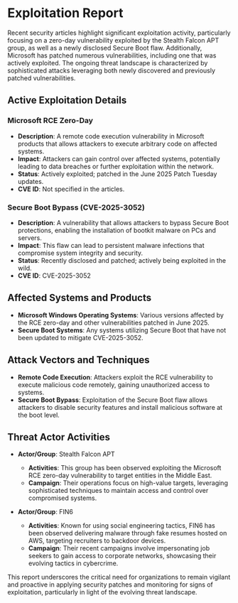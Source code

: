 # Exploitation Report

Recent security articles highlight significant exploitation activity, particularly focusing on a zero-day vulnerability exploited by the Stealth Falcon APT group, as well as a newly disclosed Secure Boot flaw. Additionally, Microsoft has patched numerous vulnerabilities, including one that was actively exploited. The ongoing threat landscape is characterized by sophisticated attacks leveraging both newly discovered and previously patched vulnerabilities.

## Active Exploitation Details

### Microsoft RCE Zero-Day
- **Description**: A remote code execution vulnerability in Microsoft products that allows attackers to execute arbitrary code on affected systems.
- **Impact**: Attackers can gain control over affected systems, potentially leading to data breaches or further exploitation within the network.
- **Status**: Actively exploited; patched in the June 2025 Patch Tuesday updates.
- **CVE ID**: Not specified in the articles.

### Secure Boot Bypass (CVE-2025-3052)
- **Description**: A vulnerability that allows attackers to bypass Secure Boot protections, enabling the installation of bootkit malware on PCs and servers.
- **Impact**: This flaw can lead to persistent malware infections that compromise system integrity and security.
- **Status**: Recently disclosed and patched; actively being exploited in the wild.
- **CVE ID**: CVE-2025-3052

## Affected Systems and Products

- **Microsoft Windows Operating Systems**: Various versions affected by the RCE zero-day and other vulnerabilities patched in June 2025.
- **Secure Boot Systems**: Any systems utilizing Secure Boot that have not been updated to mitigate CVE-2025-3052.

## Attack Vectors and Techniques

- **Remote Code Execution**: Attackers exploit the RCE vulnerability to execute malicious code remotely, gaining unauthorized access to systems.
- **Secure Boot Bypass**: Exploitation of the Secure Boot flaw allows attackers to disable security features and install malicious software at the boot level.

## Threat Actor Activities

- **Actor/Group**: Stealth Falcon APT
  - **Activities**: This group has been observed exploiting the Microsoft RCE zero-day vulnerability to target entities in the Middle East.
  - **Campaign**: Their operations focus on high-value targets, leveraging sophisticated techniques to maintain access and control over compromised systems.

- **Actor/Group**: FIN6
  - **Activities**: Known for using social engineering tactics, FIN6 has been observed delivering malware through fake resumes hosted on AWS, targeting recruiters to backdoor devices.
  - **Campaign**: Their recent campaigns involve impersonating job seekers to gain access to corporate networks, showcasing their evolving tactics in cybercrime.

This report underscores the critical need for organizations to remain vigilant and proactive in applying security patches and monitoring for signs of exploitation, particularly in light of the evolving threat landscape.